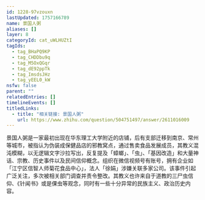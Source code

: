 ```yaml
---
id: 1228-97vzouxn
lastUpdated: 1757166789
name: 景国人粥
aliases: []
layer: 8
categoryId: cat_uWLHUZtI
tagIds:
  - tag_BHaPQ9KP
  - tag_CHDDbu9q
  - tag_M5OxQGqr
  - tag_dE92ppTk
  - tag_ImsdsJHz
  - tag_yEEL0_kW
nsfw: false
parent: ""
relatedEntries: []
timelineEvents: []
titledLinks:
  - title: "相关链接: 景国人粥"
    url: https://www.zhihu.com/question/504751497/answer/2611016009
---
```


景国人粥是一家最初出现在华东理工大学附近的店铺，后有支部迁移到南京、常州等城市，被指认为伪装成保健品店的邪教窝点，通过售卖食品发展成员，其教义混沌模糊，以无逻辑文字沙拉写出，反复提及「蟑螂」、「虫」、「基因改造」和大量神话、宗教、历史事件以及民间信仰概念。组织在微信视频号有账号，拥有企业如「江宁区信智人师菊花食品中心」，法人「徐娟」涉嫌关联多家公司。该事件引起广泛关注，多次被相关部门调查并责令整改。其教义也许来自于道教的三尸虫信仰、《针闻书》或是倮虫等观念，同时有一些十分异常的民族主义、政治历史内容。